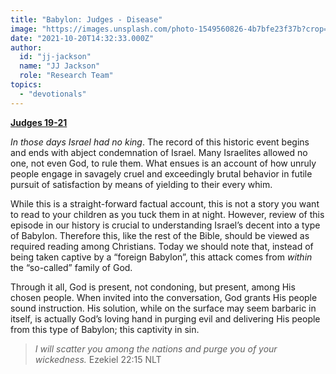 ```yaml
---
title: "Babylon: Judges - Disease"
image: "https://images.unsplash.com/photo-1549560826-4b7bfe23f37b?crop=entropy&cs=srgb&fm=jpg&ixid=Mnw5NjYxfDB8MXxzZWFyY2h8MTB8fFRydXRofGVufDB8fHx8MTYxODIzNjM3Mw&ixlib=rb-1.2.1&q=85"
date: "2021-10-20T14:32:33.000Z"
author:
  id: "jj-jackson"
  name: "JJ Jackson"
  role: "Research Team"
topics:
  - "devotionals"
---
```

[**Judges 19-21**][1]

_In those days Israel had no king_. The record of this historic event begins and ends with abject condemnation of Israel. Many Israelites allowed no one, not even God, to rule them. What ensues is an account of how unruly people engage in savagely cruel and exceedingly brutal behavior in futile pursuit of satisfaction by means of yielding to their every whim.

While this is a straight-forward factual account, this is not a story you want to read to your children as you tuck them in at night. However, review of this episode in our history is crucial to understanding Israel’s decent into a type of Babylon. Therefore this, like the rest of the Bible, should be viewed as required reading among Christians. Today we should note that, instead of being taken captive by a “foreign Babylon”, this attack comes from _within_ the “so-called” family of God.

Through it all, God is present, not condoning, but present, among His chosen people. When invited into the conversation, God grants His people sound instruction. His solution, while on the surface may seem barbaric in itself, is actually God’s loving hand in purging evil and delivering His people from this type of Babylon; this captivity in sin.

> _I will scatter you among the nations and purge you of your wickedness._ Ezekiel 22:15 NLT

[1]: https://www.biblegateway.com/passage/?search=Judges+19-21&version=NLT
